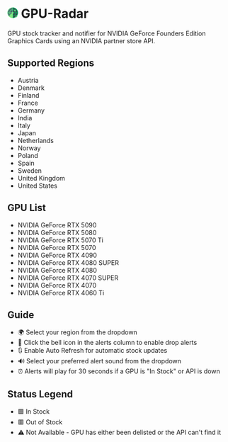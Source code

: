 # <img src="https://raw.githubusercontent.com/l-zariqi/fe-radar/main/images/favicon.png" alt="gpu-radar-icon" width="24" height="24"> GPU-Radar

GPU stock tracker and notifier for NVIDIA GeForce Founders Edition Graphics Cards using an NVIDIA partner store API.

## Supported Regions

- Austria
- Denmark
- Finland
- France
- Germany
- India
- Italy
- Japan
- Netherlands
- Norway
- Poland
- Spain
- Sweden
- United Kingdom
- United States

## GPU List

- NVIDIA GeForce RTX 5090
- NVIDIA GeForce RTX 5080
- NVIDIA GeForce RTX 5070 Ti
- NVIDIA GeForce RTX 5070
- NVIDIA GeForce RTX 4090
- NVIDIA GeForce RTX 4080 SUPER
- NVIDIA GeForce RTX 4080
- NVIDIA GeForce RTX 4070 SUPER
- NVIDIA GeForce RTX 4070
- NVIDIA GeForce RTX 4060 Ti

## Guide

- 🌍 Select your region from the dropdown
- 🔔 Click the bell icon in the alerts column to enable drop alerts
- 🔃 Enable Auto Refresh for automatic stock updates
- 🔊 Select your preferred alert sound from the dropdown
- ⏰ Alerts will play for 30 seconds if a GPU is "In Stock" or API is down

## Status Legend

- 🟩 In Stock
- 🟥 Out of Stock
- ⚠️ Not Available - GPU has either been delisted or the API can't find it
